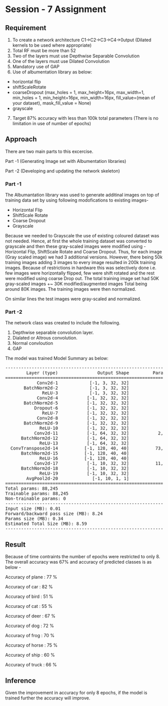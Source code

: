 # Session - 7 Assignment

## Requirement

1. To create a network architecture  C1->C2->C3->C4->0utput (Dilated kernels to be used where appropriate)
2. Total RF must be more than 52
3. Two of the layers must use Depthwise Separable Convolution
4. One of the layers must use Dilated Convolution
5. Mandatory use of GAP
6. Use of albumentation library as below:
- horizontal flip
- shiftScaleRotate
- coarseDropout (max_holes = 1, max_height=16px, max_width=1, min_holes = 1, min_height=16px, min_width=16px, 
                     fill_value=(mean of your dataset), mask_fill_value = None)  
- grayscale

7. Target 87% accuracy with less than 100k total parameters (There is no limitation in use of number of epochs)


## Approach

There are two main parts to this excercise.

Part -1 (Generating Image set with Albumentation libraries)

Part -2 (Developing and updating the network skeleton)

### Part -1
The Albumantation library was used to generate additinal images on top of training data set by using following modofications to existing images- 
- Horizontal Flip
- ShiftScale Rotate
- Coarse Dropout
- Grayscale

Because we needed to Grayscale the use of existing coloured dataset was not needed. Hence, at first the whole training dataset was converted to grayscale and then these gray-scaled images were modified using - Horizontal Flip, ShiftScale Rotate and Coarse Dropout.
Thus, for each image (Gray scaled image) we had 3 additional versions. However, there being 50k training images adding 3 images to every image resulted in 200k training images. Because of restrictions in hardware this was selectively done i.e. few images were horizontally flipped, few were shift rotated and the rest were modified using coarse Drop out.
The total training image set had 50K gray-scaled images +~ 30K modified/augmented images Total being around 80K images. The training images were then normalized.

On similar lines the test images were gray-scaled and normalized.

### Part -2
The network class was created to include the following.
1. Depthwise separable convolution layer.
2. Dialated or Altrous convolution.
3. Normal convloution
4. GAP

The model was trained 
Model Summary as below:
<pre>
----------------------------------------------------------------
        Layer (type)               Output Shape         Param #
================================================================
            Conv2d-1            [-1, 3, 32, 32]              27
       BatchNorm2d-2            [-1, 3, 32, 32]               6
              ReLU-3            [-1, 3, 32, 32]               0
            Conv2d-4           [-1, 32, 32, 32]              96
       BatchNorm2d-5           [-1, 32, 32, 32]              64
           Dropout-6           [-1, 32, 32, 32]               0
              ReLU-7           [-1, 32, 32, 32]               0
            Conv2d-8           [-1, 32, 32, 32]             288
       BatchNorm2d-9           [-1, 32, 32, 32]              64
             ReLU-10           [-1, 32, 32, 32]               0
           Conv2d-11           [-1, 64, 32, 32]           2,048
      BatchNorm2d-12           [-1, 64, 32, 32]             128
             ReLU-13           [-1, 64, 32, 32]               0
  ConvTranspose2d-14          [-1, 128, 40, 40]          73,728
      BatchNorm2d-15          [-1, 128, 40, 40]             256
             ReLU-16          [-1, 128, 40, 40]               0
           Conv2d-17           [-1, 10, 32, 32]          11,520
      BatchNorm2d-18           [-1, 10, 32, 32]              20
             ReLU-19           [-1, 10, 32, 32]               0
        AvgPool2d-20             [-1, 10, 1, 1]               0
================================================================
Total params: 88,245
Trainable params: 88,245
Non-trainable params: 0
----------------------------------------------------------------
Input size (MB): 0.01
Forward/backward pass size (MB): 8.24
Params size (MB): 0.34
Estimated Total Size (MB): 8.59
----------------------------------------------------------------
</pre>


## Result

Because of time contraints the number of epochs were restricted to only 8. The overall accuracy was 67% and accuracy of predicted classes is as below - 

Accuracy of plane : 77 %

Accuracy of   car : 82 %

Accuracy of  bird : 51 %

Accuracy of   cat : 55 %

Accuracy of  deer : 67 %

Accuracy of   dog : 72 %

Accuracy of  frog : 70 %

Accuracy of horse : 75 %

Accuracy of  ship : 60 %

Accuracy of truck : 66 %


## Inference

Given the improvement in accuracy for only 8 epochs, if the model is trained further the accuracy will improve.
